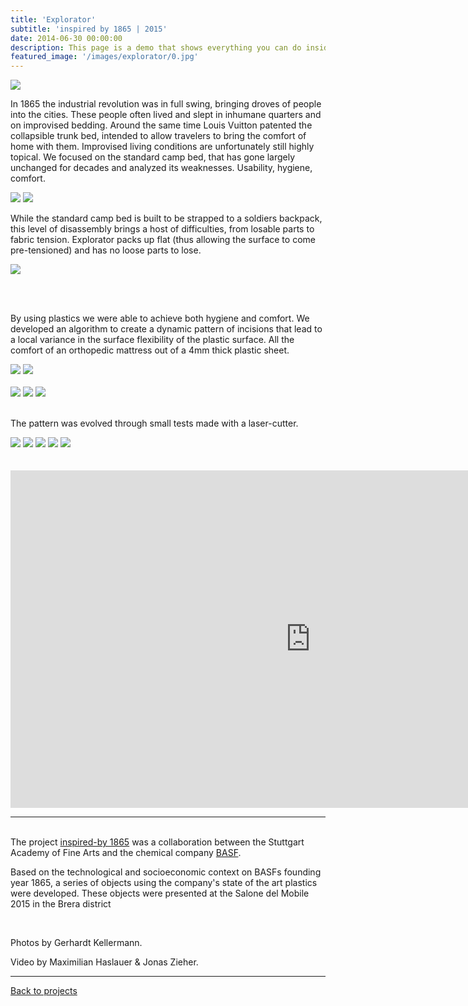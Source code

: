 ```yaml
---
title: 'Explorator'
subtitle: 'inspired by 1865 | 2015'
date: 2014-06-30 00:00:00
description: This page is a demo that shows everything you can do inside portfolio and blog posts.
featured_image: '/images/explorator/0.jpg'
---
```


![](/images/explorator/1.jpg#full)

In 1865 the industrial revolution was in full swing, bringing droves of people into the cities. These people often lived and slept in inhumane quarters and on improvised bedding. Around the same time Louis Vuitton patented the collapsible trunk bed, intended to allow travelers to bring the comfort of home with them.
Improvised living conditions are unfortunately still highly topical. We focused on the standard camp bed, that has gone largely unchanged for decades and analyzed its weaknesses.
Usability, hygiene, comfort.

<div class="gallery" data-columns="1">
	<img src="/images/explorator/katrina refugees in superbowl 14461.jpg">
	<img src="/images/explorator//IMG_20150127_1435331-1024x683.jpg">
</div>

While the standard camp bed is built to be strapped to a soldiers backpack, this level of disassembly brings a host of difficulties, from losable parts to fabric tension. Explorator packs up flat (thus allowing the surface to come pre-tensioned) and has no loose parts to lose.

![](/images/explorator/all.jpg)

<br/>

<br/>

By using plastics we were able to achieve both hygiene and comfort. We developed an algorithm to create a dynamic pattern of incisions that lead to a local variance in the surface flexibility of the plastic surface. All the comfort of an orthopedic mattress out of a 4mm thick plastic sheet.

<div class="gallery" data-columns="2">
	<img src="/images/explorator/DSC0739_1.jpg">
	<img src="/images/explorator/DSC0651.jpg">
</div>

<br/>
<div class="gallery" data-columns="1">
	<img src="/images/explorator/2_DSC0568.jpg">
	<img src="/images/explorator/2_DSC0576_3.jpg">
	<img src="/images/explorator/2_DSC0726_2.jpg">
</div>
<br/>

The pattern was evolved through small tests made with a laser-cutter.
<div class="gallery" data-columns="3">
	<img src="/images/explorator/IMG_2398.JPG">
	<img src="/images/explorator/IMG_8477.JPG">
	<img src="/images/explorator/IMG_1107.JPG">
	<img src="/images/explorator/IMG_8718.JPG">
	<img src="/images/explorator/IMG_8809.JPG">
</div>
<br/>
<br/>
<iframe src="https://player.vimeo.com/video/123646562?autoplay=0&color=ffffff&title=0&byline=0&portrait=0#t=4m44s" width="960" height="540" frameborder="0" webkitallowfullscreen mozallowfullscreen allowfullscreen></iframe>

---

<br/>The project [inspired-by 1865](http://inspired-by.abk-stuttgart.de/) was a collaboration between the Stuttgart Academy of Fine Arts and the chemical company [BASF](http://www.designfabrik.basf.de/group/corporate/designfabrik/de_DE/projects/fabriktage2015).

Based on the technological and socioeconomic context on BASFs founding year 1865,  a series of objects using the company's state of the art plastics were developed. These objects were presented at the Salone del Mobile 2015 in the Brera district

<br/>

Photos by Gerhardt Kellermann. 

Video by Maximilian Haslauer & Jonas Zieher.

---

<a href="/#"  class="button button--small">Back to projects</a>

